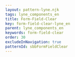 ```yaml
---
layout: pattern-lyne.njk
tags: lyne_components_en
title: Form-Field-Clear
key: form-field-clear-lyne_en
parent: lyne_components_en
keywords: form-field-clear
order: 30
excludeInNavigation: true
patternId: sbbFormFieldClear
---
```


